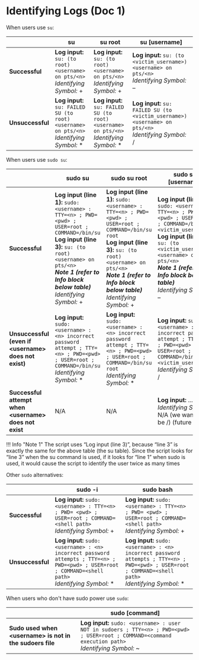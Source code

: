 # Identifying Logs (Doc 1)

When users use `su`:

|                  | su                                                                                         | su root                                                                                    | su [username]                                                                                          |
| ---------------- | ------------------------------------------------------------------------------------------ | ------------------------------------------------------------------------------------------ | ------------------------------------------------------------------------------------------------------ |
| **Successful**   | **Log input:** `su: (to root) <username> on pts/<n>`<br>*Identifying Symbol:* +            | **Log input:** `su: (to root) <username> on pts/<n>`<br>*Identifying Symbol:* +            | **Log input:** `su: (to <victim_username>) <username> on pts/<n>`<br>*Identifying Symbol:* –           |
| **Unsuccessful** | **Log input:** `su: FAILED SU (to root) <username> on pts/<n>`<br>*Identifying Symbol:* \* | **Log input:** `su: FAILED SU (to root) <username> on pts/<n>`<br>*Identifying Symbol:* \* | **Log input:** `su: FAILED SU (to <victim_username>) <username> on pts/<n>`<br>*Identifying Symbol:* / |

When users use `sudo su`:

|                                                        | sudo su                                                                                                                                                                                                                                      | sudo su root                                                                                                                                                                                                                                      | sudo su [username]                                                                                                                                                                                                                                                          |
| ------------------------------------------------------ | -------------------------------------------------------------------------------------------------------------------------------------------------------------------------------------------------------------------------------------------- | ------------------------------------------------------------------------------------------------------------------------------------------------------------------------------------------------------------------------------------------------- | --------------------------------------------------------------------------------------------------------------------------------------------------------------------------------------------------------------------------------------------------------------------------- |
| **Successful**                                         | **Log input (line 1):** `sudo: <username> : TTY=<n> ; PWD=<pwd> ; USER=root ; COMMAND=/bin/su`<br>**Log input (line 3):** `su: (to root) <username> on pts/<n>`<br>**_Note 1 (refer to Info block below table)_**<br>*Identifying Symbol:* + | **Log input (line 1):** `sudo: <username> : TTY=<n> ; PWD=<pwd> ; USER=root ; COMMAND=/bin/su root`<br>**Log input (line 3):** `su: (to root) <username> on pts/<n>`<br>**_Note 1 (refer to Info block below table)_**<br>*Identifying Symbol:* + | **Log input (line 1):** `sudo: <username> : TTY=<n> ; PWD=<pwd> ; USER=root ; COMMAND=/bin/su <victim_username>`<br>**Log input (line 3):** `su: (to <victim_username>) <username> on pts/<n>`<br>**_Note 1 (refer to Info block below table)_**<br>*Identifying Symbol:* – |
| **Unsuccessful (even if <username\> does not exist)**  | **Log input:** `sudo: <username> : <n> incorrect password attempt ; TTY=<n> ; PWD=<pwd> ; USER=root ; COMMAND=/bin/su`<br>*Identifying Symbol:* \*                                                                                           | **Log input:** `sudo: <username> : <n> incorrect password attempt ; TTY=<n> ; PWD=<pwd> ; USER=root ; COMMAND=/bin/su root`<br>*Identifying Symbol:* \*                                                                                           | **Log input:** `sudo: <username> : <n> incorrect password attempt ; TTY=<n> ; PWD=<pwd> ; USER=root ; COMMAND=/bin/su <victim_username>`<br>*Identifying Symbol:* /                                                                                                         |
| **Successful attempt when <username\> does not exist** | N/A                                                                                                                                                                                                                                          | N/A                                                                                                                                                                                                                                               | **Log input:** ...............<br>*Identifying Symbol:* N/A (we want it to be /) (future fix)                                                                                                                                                                               |

!!! Info "Note 1"
    The script uses “Log input (line 3)”, because “line 3” is exactly the same for the above table (the su table). Since the script looks for “line 3” when the su command is used, if it looks for “line 1” when sudo is used, it would cause the script to identify the user twice as many times

Other `sudo` alternatives:

|                  | sudo -i                                                                                                                                               | sudo bash                                                                                                                                             |
| ---------------- | ----------------------------------------------------------------------------------------------------------------------------------------------------- | ----------------------------------------------------------------------------------------------------------------------------------------------------- |
| **Successful**   | **Log input:** `sudo: <username> : TTY=<n> ; PWD= <pwd> ; USER=root ; COMMAND=<shell path>`<br>*Identifying Symbol:* +                                   | **Log input:** `sudo: <username> : TTY=<n> ; PWD= <pwd> ; USER=root ; COMMAND=<shell path>`<br>*Identifying Symbol:* +                                   |
| **Unsuccessful** | **Log input:** `sudo: <username> : <n> incorrect password attempts ; TTY=<n> ; PWD=<pwd> ; USER=root ; COMMAND=<shell path>`<br>*Identifying Symbol:* \* | **Log input:** `sudo: <username> : <n> incorrect password attempts ; TTY=<n> ; PWD=<pwd> ; USER=root ; COMMAND=<shell path>`<br>*Identifying Symbol:* \* |

When users who don't have sudo power use `sudo`:

|                                                           | sudo [command]                                                                                                                                          |
| --------------------------------------------------------- | ------------------------------------------------------------------------------------------------------------------------------------------------------- |
| **Sudo used when <username\> is not in the sudoers file** | **Log input:** `sudo: <username> : user NOT in sudoers ; TTY=<n> ; PWD=<pwd> ; USER=root ; COMMAND=<command execution path>`<br>*Identifying Symbol:* ~ |
